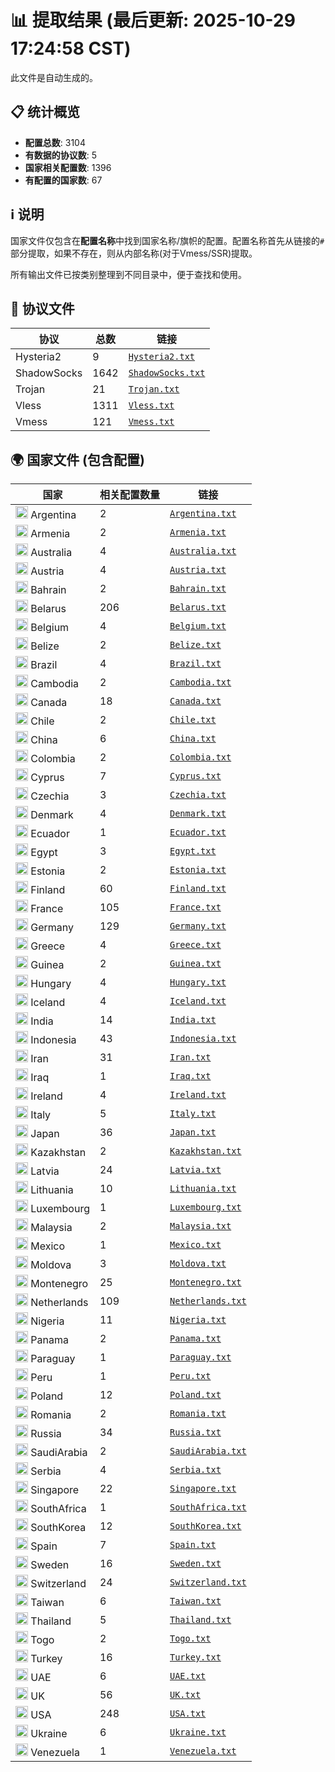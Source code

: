 # 📊 提取结果 (最后更新: 2025-10-29 17:24:58 CST)

此文件是自动生成的。

## 📋 统计概览

- **配置总数**: 3104
- **有数据的协议数**: 5
- **国家相关配置数**: 1396
- **有配置的国家数**: 67

## ℹ️ 说明

国家文件仅包含在**配置名称**中找到国家名称/旗帜的配置。配置名称首先从链接的`#`部分提取，如果不存在，则从内部名称(对于Vmess/SSR)提取。

所有输出文件已按类别整理到不同目录中，便于查找和使用。

## 📁 协议文件

| 协议 | 总数 | 链接 |
|---|---|---|
| Hysteria2 | 9 | [`Hysteria2.txt`](https://raw.githubusercontent.com/areyrteuurt/Auto-Tomas/main/output_configs/protocols/Hysteria2.txt) |
| ShadowSocks | 1642 | [`ShadowSocks.txt`](https://raw.githubusercontent.com/areyrteuurt/Auto-Tomas/main/output_configs/protocols/ShadowSocks.txt) |
| Trojan | 21 | [`Trojan.txt`](https://raw.githubusercontent.com/areyrteuurt/Auto-Tomas/main/output_configs/protocols/Trojan.txt) |
| Vless | 1311 | [`Vless.txt`](https://raw.githubusercontent.com/areyrteuurt/Auto-Tomas/main/output_configs/protocols/Vless.txt) |
| Vmess | 121 | [`Vmess.txt`](https://raw.githubusercontent.com/areyrteuurt/Auto-Tomas/main/output_configs/protocols/Vmess.txt) |

## 🌍 国家文件 (包含配置)

| 国家 | 相关配置数量 | 链接 |
|---|---|---|
| <img src="https://flagcdn.com/w20/ar.png" width="20" alt="Argentina flag"> Argentina | 2 | [`Argentina.txt`](https://raw.githubusercontent.com/areyrteuurt/Auto-Tomas/main/output_configs/countries/Argentina.txt) |
| <img src="https://flagcdn.com/w20/am.png" width="20" alt="Armenia flag"> Armenia | 2 | [`Armenia.txt`](https://raw.githubusercontent.com/areyrteuurt/Auto-Tomas/main/output_configs/countries/Armenia.txt) |
| <img src="https://flagcdn.com/w20/au.png" width="20" alt="Australia flag"> Australia | 4 | [`Australia.txt`](https://raw.githubusercontent.com/areyrteuurt/Auto-Tomas/main/output_configs/countries/Australia.txt) |
| <img src="https://flagcdn.com/w20/at.png" width="20" alt="Austria flag"> Austria | 4 | [`Austria.txt`](https://raw.githubusercontent.com/areyrteuurt/Auto-Tomas/main/output_configs/countries/Austria.txt) |
| <img src="https://flagcdn.com/w20/bh.png" width="20" alt="Bahrain flag"> Bahrain | 2 | [`Bahrain.txt`](https://raw.githubusercontent.com/areyrteuurt/Auto-Tomas/main/output_configs/countries/Bahrain.txt) |
| <img src="https://flagcdn.com/w20/by.png" width="20" alt="Belarus flag"> Belarus | 206 | [`Belarus.txt`](https://raw.githubusercontent.com/areyrteuurt/Auto-Tomas/main/output_configs/countries/Belarus.txt) |
| <img src="https://flagcdn.com/w20/be.png" width="20" alt="Belgium flag"> Belgium | 4 | [`Belgium.txt`](https://raw.githubusercontent.com/areyrteuurt/Auto-Tomas/main/output_configs/countries/Belgium.txt) |
| <img src="https://flagcdn.com/w20/bz.png" width="20" alt="Belize flag"> Belize | 2 | [`Belize.txt`](https://raw.githubusercontent.com/areyrteuurt/Auto-Tomas/main/output_configs/countries/Belize.txt) |
| <img src="https://flagcdn.com/w20/br.png" width="20" alt="Brazil flag"> Brazil | 4 | [`Brazil.txt`](https://raw.githubusercontent.com/areyrteuurt/Auto-Tomas/main/output_configs/countries/Brazil.txt) |
| <img src="https://flagcdn.com/w20/kh.png" width="20" alt="Cambodia flag"> Cambodia | 2 | [`Cambodia.txt`](https://raw.githubusercontent.com/areyrteuurt/Auto-Tomas/main/output_configs/countries/Cambodia.txt) |
| <img src="https://flagcdn.com/w20/ca.png" width="20" alt="Canada flag"> Canada | 18 | [`Canada.txt`](https://raw.githubusercontent.com/areyrteuurt/Auto-Tomas/main/output_configs/countries/Canada.txt) |
| <img src="https://flagcdn.com/w20/cl.png" width="20" alt="Chile flag"> Chile | 2 | [`Chile.txt`](https://raw.githubusercontent.com/areyrteuurt/Auto-Tomas/main/output_configs/countries/Chile.txt) |
| <img src="https://flagcdn.com/w20/cn.png" width="20" alt="China flag"> China | 6 | [`China.txt`](https://raw.githubusercontent.com/areyrteuurt/Auto-Tomas/main/output_configs/countries/China.txt) |
| <img src="https://flagcdn.com/w20/co.png" width="20" alt="Colombia flag"> Colombia | 2 | [`Colombia.txt`](https://raw.githubusercontent.com/areyrteuurt/Auto-Tomas/main/output_configs/countries/Colombia.txt) |
| <img src="https://flagcdn.com/w20/cy.png" width="20" alt="Cyprus flag"> Cyprus | 7 | [`Cyprus.txt`](https://raw.githubusercontent.com/areyrteuurt/Auto-Tomas/main/output_configs/countries/Cyprus.txt) |
| <img src="https://flagcdn.com/w20/cz.png" width="20" alt="Czechia flag"> Czechia | 3 | [`Czechia.txt`](https://raw.githubusercontent.com/areyrteuurt/Auto-Tomas/main/output_configs/countries/Czechia.txt) |
| <img src="https://flagcdn.com/w20/dk.png" width="20" alt="Denmark flag"> Denmark | 4 | [`Denmark.txt`](https://raw.githubusercontent.com/areyrteuurt/Auto-Tomas/main/output_configs/countries/Denmark.txt) |
| <img src="https://flagcdn.com/w20/ec.png" width="20" alt="Ecuador flag"> Ecuador | 1 | [`Ecuador.txt`](https://raw.githubusercontent.com/areyrteuurt/Auto-Tomas/main/output_configs/countries/Ecuador.txt) |
| <img src="https://flagcdn.com/w20/eg.png" width="20" alt="Egypt flag"> Egypt | 3 | [`Egypt.txt`](https://raw.githubusercontent.com/areyrteuurt/Auto-Tomas/main/output_configs/countries/Egypt.txt) |
| <img src="https://flagcdn.com/w20/ee.png" width="20" alt="Estonia flag"> Estonia | 2 | [`Estonia.txt`](https://raw.githubusercontent.com/areyrteuurt/Auto-Tomas/main/output_configs/countries/Estonia.txt) |
| <img src="https://flagcdn.com/w20/fi.png" width="20" alt="Finland flag"> Finland | 60 | [`Finland.txt`](https://raw.githubusercontent.com/areyrteuurt/Auto-Tomas/main/output_configs/countries/Finland.txt) |
| <img src="https://flagcdn.com/w20/fr.png" width="20" alt="France flag"> France | 105 | [`France.txt`](https://raw.githubusercontent.com/areyrteuurt/Auto-Tomas/main/output_configs/countries/France.txt) |
| <img src="https://flagcdn.com/w20/de.png" width="20" alt="Germany flag"> Germany | 129 | [`Germany.txt`](https://raw.githubusercontent.com/areyrteuurt/Auto-Tomas/main/output_configs/countries/Germany.txt) |
| <img src="https://flagcdn.com/w20/gr.png" width="20" alt="Greece flag"> Greece | 4 | [`Greece.txt`](https://raw.githubusercontent.com/areyrteuurt/Auto-Tomas/main/output_configs/countries/Greece.txt) |
| <img src="https://flagcdn.com/w20/gn.png" width="20" alt="Guinea flag"> Guinea | 2 | [`Guinea.txt`](https://raw.githubusercontent.com/areyrteuurt/Auto-Tomas/main/output_configs/countries/Guinea.txt) |
| <img src="https://flagcdn.com/w20/hu.png" width="20" alt="Hungary flag"> Hungary | 4 | [`Hungary.txt`](https://raw.githubusercontent.com/areyrteuurt/Auto-Tomas/main/output_configs/countries/Hungary.txt) |
| <img src="https://flagcdn.com/w20/is.png" width="20" alt="Iceland flag"> Iceland | 4 | [`Iceland.txt`](https://raw.githubusercontent.com/areyrteuurt/Auto-Tomas/main/output_configs/countries/Iceland.txt) |
| <img src="https://flagcdn.com/w20/in.png" width="20" alt="India flag"> India | 14 | [`India.txt`](https://raw.githubusercontent.com/areyrteuurt/Auto-Tomas/main/output_configs/countries/India.txt) |
| <img src="https://flagcdn.com/w20/id.png" width="20" alt="Indonesia flag"> Indonesia | 43 | [`Indonesia.txt`](https://raw.githubusercontent.com/areyrteuurt/Auto-Tomas/main/output_configs/countries/Indonesia.txt) |
| <img src="https://flagcdn.com/w20/ir.png" width="20" alt="Iran flag"> Iran | 31 | [`Iran.txt`](https://raw.githubusercontent.com/areyrteuurt/Auto-Tomas/main/output_configs/countries/Iran.txt) |
| <img src="https://flagcdn.com/w20/iq.png" width="20" alt="Iraq flag"> Iraq | 1 | [`Iraq.txt`](https://raw.githubusercontent.com/areyrteuurt/Auto-Tomas/main/output_configs/countries/Iraq.txt) |
| <img src="https://flagcdn.com/w20/ie.png" width="20" alt="Ireland flag"> Ireland | 4 | [`Ireland.txt`](https://raw.githubusercontent.com/areyrteuurt/Auto-Tomas/main/output_configs/countries/Ireland.txt) |
| <img src="https://flagcdn.com/w20/it.png" width="20" alt="Italy flag"> Italy | 5 | [`Italy.txt`](https://raw.githubusercontent.com/areyrteuurt/Auto-Tomas/main/output_configs/countries/Italy.txt) |
| <img src="https://flagcdn.com/w20/jp.png" width="20" alt="Japan flag"> Japan | 36 | [`Japan.txt`](https://raw.githubusercontent.com/areyrteuurt/Auto-Tomas/main/output_configs/countries/Japan.txt) |
| <img src="https://flagcdn.com/w20/kz.png" width="20" alt="Kazakhstan flag"> Kazakhstan | 2 | [`Kazakhstan.txt`](https://raw.githubusercontent.com/areyrteuurt/Auto-Tomas/main/output_configs/countries/Kazakhstan.txt) |
| <img src="https://flagcdn.com/w20/lv.png" width="20" alt="Latvia flag"> Latvia | 24 | [`Latvia.txt`](https://raw.githubusercontent.com/areyrteuurt/Auto-Tomas/main/output_configs/countries/Latvia.txt) |
| <img src="https://flagcdn.com/w20/lt.png" width="20" alt="Lithuania flag"> Lithuania | 10 | [`Lithuania.txt`](https://raw.githubusercontent.com/areyrteuurt/Auto-Tomas/main/output_configs/countries/Lithuania.txt) |
| <img src="https://flagcdn.com/w20/lu.png" width="20" alt="Luxembourg flag"> Luxembourg | 1 | [`Luxembourg.txt`](https://raw.githubusercontent.com/areyrteuurt/Auto-Tomas/main/output_configs/countries/Luxembourg.txt) |
| <img src="https://flagcdn.com/w20/my.png" width="20" alt="Malaysia flag"> Malaysia | 2 | [`Malaysia.txt`](https://raw.githubusercontent.com/areyrteuurt/Auto-Tomas/main/output_configs/countries/Malaysia.txt) |
| <img src="https://flagcdn.com/w20/mx.png" width="20" alt="Mexico flag"> Mexico | 1 | [`Mexico.txt`](https://raw.githubusercontent.com/areyrteuurt/Auto-Tomas/main/output_configs/countries/Mexico.txt) |
| <img src="https://flagcdn.com/w20/md.png" width="20" alt="Moldova flag"> Moldova | 3 | [`Moldova.txt`](https://raw.githubusercontent.com/areyrteuurt/Auto-Tomas/main/output_configs/countries/Moldova.txt) |
| <img src="https://flagcdn.com/w20/me.png" width="20" alt="Montenegro flag"> Montenegro | 25 | [`Montenegro.txt`](https://raw.githubusercontent.com/areyrteuurt/Auto-Tomas/main/output_configs/countries/Montenegro.txt) |
| <img src="https://flagcdn.com/w20/nl.png" width="20" alt="Netherlands flag"> Netherlands | 109 | [`Netherlands.txt`](https://raw.githubusercontent.com/areyrteuurt/Auto-Tomas/main/output_configs/countries/Netherlands.txt) |
| <img src="https://flagcdn.com/w20/ng.png" width="20" alt="Nigeria flag"> Nigeria | 11 | [`Nigeria.txt`](https://raw.githubusercontent.com/areyrteuurt/Auto-Tomas/main/output_configs/countries/Nigeria.txt) |
| <img src="https://flagcdn.com/w20/pa.png" width="20" alt="Panama flag"> Panama | 2 | [`Panama.txt`](https://raw.githubusercontent.com/areyrteuurt/Auto-Tomas/main/output_configs/countries/Panama.txt) |
| <img src="https://flagcdn.com/w20/py.png" width="20" alt="Paraguay flag"> Paraguay | 1 | [`Paraguay.txt`](https://raw.githubusercontent.com/areyrteuurt/Auto-Tomas/main/output_configs/countries/Paraguay.txt) |
| <img src="https://flagcdn.com/w20/pe.png" width="20" alt="Peru flag"> Peru | 1 | [`Peru.txt`](https://raw.githubusercontent.com/areyrteuurt/Auto-Tomas/main/output_configs/countries/Peru.txt) |
| <img src="https://flagcdn.com/w20/pl.png" width="20" alt="Poland flag"> Poland | 12 | [`Poland.txt`](https://raw.githubusercontent.com/areyrteuurt/Auto-Tomas/main/output_configs/countries/Poland.txt) |
| <img src="https://flagcdn.com/w20/ro.png" width="20" alt="Romania flag"> Romania | 2 | [`Romania.txt`](https://raw.githubusercontent.com/areyrteuurt/Auto-Tomas/main/output_configs/countries/Romania.txt) |
| <img src="https://flagcdn.com/w20/ru.png" width="20" alt="Russia flag"> Russia | 34 | [`Russia.txt`](https://raw.githubusercontent.com/areyrteuurt/Auto-Tomas/main/output_configs/countries/Russia.txt) |
| <img src="https://flagcdn.com/w20/sa.png" width="20" alt="SaudiArabia flag"> SaudiArabia | 2 | [`SaudiArabia.txt`](https://raw.githubusercontent.com/areyrteuurt/Auto-Tomas/main/output_configs/countries/SaudiArabia.txt) |
| <img src="https://flagcdn.com/w20/rs.png" width="20" alt="Serbia flag"> Serbia | 4 | [`Serbia.txt`](https://raw.githubusercontent.com/areyrteuurt/Auto-Tomas/main/output_configs/countries/Serbia.txt) |
| <img src="https://flagcdn.com/w20/sg.png" width="20" alt="Singapore flag"> Singapore | 22 | [`Singapore.txt`](https://raw.githubusercontent.com/areyrteuurt/Auto-Tomas/main/output_configs/countries/Singapore.txt) |
| <img src="https://flagcdn.com/w20/za.png" width="20" alt="SouthAfrica flag"> SouthAfrica | 1 | [`SouthAfrica.txt`](https://raw.githubusercontent.com/areyrteuurt/Auto-Tomas/main/output_configs/countries/SouthAfrica.txt) |
| <img src="https://flagcdn.com/w20/kr.png" width="20" alt="SouthKorea flag"> SouthKorea | 12 | [`SouthKorea.txt`](https://raw.githubusercontent.com/areyrteuurt/Auto-Tomas/main/output_configs/countries/SouthKorea.txt) |
| <img src="https://flagcdn.com/w20/es.png" width="20" alt="Spain flag"> Spain | 7 | [`Spain.txt`](https://raw.githubusercontent.com/areyrteuurt/Auto-Tomas/main/output_configs/countries/Spain.txt) |
| <img src="https://flagcdn.com/w20/se.png" width="20" alt="Sweden flag"> Sweden | 16 | [`Sweden.txt`](https://raw.githubusercontent.com/areyrteuurt/Auto-Tomas/main/output_configs/countries/Sweden.txt) |
| <img src="https://flagcdn.com/w20/ch.png" width="20" alt="Switzerland flag"> Switzerland | 24 | [`Switzerland.txt`](https://raw.githubusercontent.com/areyrteuurt/Auto-Tomas/main/output_configs/countries/Switzerland.txt) |
| <img src="https://flagcdn.com/w20/tw.png" width="20" alt="Taiwan flag"> Taiwan | 6 | [`Taiwan.txt`](https://raw.githubusercontent.com/areyrteuurt/Auto-Tomas/main/output_configs/countries/Taiwan.txt) |
| <img src="https://flagcdn.com/w20/th.png" width="20" alt="Thailand flag"> Thailand | 5 | [`Thailand.txt`](https://raw.githubusercontent.com/areyrteuurt/Auto-Tomas/main/output_configs/countries/Thailand.txt) |
| <img src="https://flagcdn.com/w20/tg.png" width="20" alt="Togo flag"> Togo | 2 | [`Togo.txt`](https://raw.githubusercontent.com/areyrteuurt/Auto-Tomas/main/output_configs/countries/Togo.txt) |
| <img src="https://flagcdn.com/w20/tr.png" width="20" alt="Turkey flag"> Turkey | 16 | [`Turkey.txt`](https://raw.githubusercontent.com/areyrteuurt/Auto-Tomas/main/output_configs/countries/Turkey.txt) |
| <img src="https://flagcdn.com/w20/ae.png" width="20" alt="UAE flag"> UAE | 6 | [`UAE.txt`](https://raw.githubusercontent.com/areyrteuurt/Auto-Tomas/main/output_configs/countries/UAE.txt) |
| <img src="https://flagcdn.com/w20/gb.png" width="20" alt="UK flag"> UK | 56 | [`UK.txt`](https://raw.githubusercontent.com/areyrteuurt/Auto-Tomas/main/output_configs/countries/UK.txt) |
| <img src="https://flagcdn.com/w20/us.png" width="20" alt="USA flag"> USA | 248 | [`USA.txt`](https://raw.githubusercontent.com/areyrteuurt/Auto-Tomas/main/output_configs/countries/USA.txt) |
| <img src="https://flagcdn.com/w20/ua.png" width="20" alt="Ukraine flag"> Ukraine | 6 | [`Ukraine.txt`](https://raw.githubusercontent.com/areyrteuurt/Auto-Tomas/main/output_configs/countries/Ukraine.txt) |
| <img src="https://flagcdn.com/w20/ve.png" width="20" alt="Venezuela flag"> Venezuela | 1 | [`Venezuela.txt`](https://raw.githubusercontent.com/areyrteuurt/Auto-Tomas/main/output_configs/countries/Venezuela.txt) |

